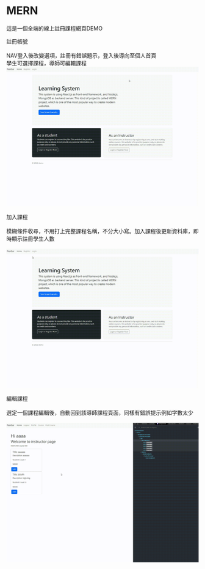 # MERN
這是一個全端的線上註冊課程網頁DEMO<br> 


註冊帳號<br>  
NAV登入後改變選項，註冊有錯誤題示，登入後導向至個人首頁<br>
學生可選擇課程，導師可編輯課程<br> 
![image](https://github.com/wang19903/MERN/blob/master/register.gif)

加入課程<br>  
模糊條件收尋，不用打上完整課程名稱，不分大小寫。加入課程後更新資料庫，即時顯示註冊學生人數<br>  
![image](https://github.com/wang19903/MERN/blob/master/enroll.gif)

編輯課程<br>  
選定一個課程編輯後，自動回到該導師課程頁面，同樣有錯誤提示例如字數太少<br>  
![image](https://github.com/wang19903/MERN/blob/master/edit_course.gif)

